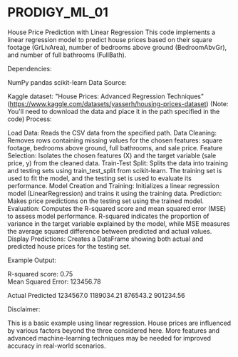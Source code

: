 # PRODIGY_ML_01
House Price Prediction with Linear Regression This code implements a linear regression model to predict house prices based on their square footage (GrLivArea), number of bedrooms above ground (BedroomAbvGr), and number of full bathrooms (FullBath).

Dependencies:

NumPy
pandas
scikit-learn
Data Source:

Kaggle dataset: "House Prices: Advanced Regression Techniques" (https://www.kaggle.com/datasets/yasserh/housing-prices-dataset) (Note: You'll need to download the data and place it in the path specified in the code)
Process:

Load Data: Reads the CSV data from the specified path.
Data Cleaning: Removes rows containing missing values for the chosen features: square footage, bedrooms above ground, full bathrooms, and sale price.
Feature Selection: Isolates the chosen features (X) and the target variable (sale price, y) from the cleaned data.
Train-Test Split: Splits the data into training and testing sets using train_test_split from scikit-learn. The training set is used to fit the model, and the testing set is used to evaluate its performance.
Model Creation and Training: Initializes a linear regression model (LinearRegression) and trains it using the training data.
Prediction: Makes price predictions on the testing set using the trained model.
Evaluation: Computes the R-squared score and mean squared error (MSE) to assess model performance. R-squared indicates the proportion of variance in the target variable explained by the model, while MSE measures the average squared difference between predicted and actual values.
Display Predictions: Creates a DataFrame showing both actual and predicted house prices for the testing set.

Example Output:

R-squared score: 0.75  
Mean Squared Error: 123456.78 

Actual      Predicted
1234567.0  1189034.21
876543.2   901234.56

Disclaimer:

This is a basic example using linear regression. House prices are influenced by various factors beyond the three considered here. More features and advanced machine-learning techniques may be needed for improved accuracy in real-world scenarios.
